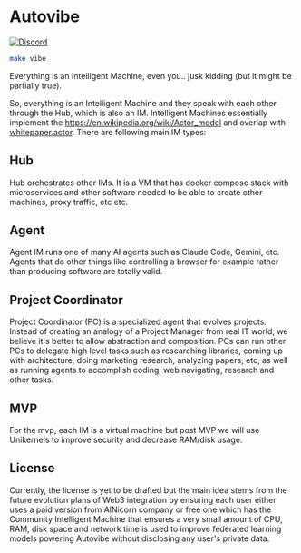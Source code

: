 # Autovibe

[![Discord](https://img.shields.io/discord/1415213817947750452?color=7289da&label=Discord&logo=discord&logoColor=white)](https://discord.gg/E6BVfQpT)

```bash
make vibe
```

Everything is an Intelligent Machine, even you.. jusk kidding (but it might be partially true).

So, everything is an Intelligent Machine and they speak with each other through the Hub, which is also an IM. Intelligent Machines essentially implement the https://en.wikipedia.org/wiki/Actor_model and overlap with [whitepaper.actor](whitepaper.actor). There are following main IM types:

## Hub

Hub orchestrates other IMs. It is a VM that has docker compose stack with microservices and other software needed to be able to create other machines, proxy traffic, etc etc.

## Agent

Agent IM runs one of many AI agents such as Claude Code, Gemini, etc. Agents that do other things like controlling a browser for example rather than producing software are totally valid.

## Project Coordinator

Project Coordinator (PC) is a specialized agent that evolves projects. Instead of creating an analogy of a Project Manager from real IT world, we believe it's better to allow abstraction and composition. PCs can run other PCs to delegate high level tasks such as researching libraries, coming up with architecture, doing marketing research, analyzing papers, etc, as well as running agents to accomplish coding, web navigating, research and other tasks.

## MVP

For the mvp, each IM is a virtual machine but post MVP we will use Unikernels to improve security and decrease RAM/disk usage.

## License

Currently, the license is yet to be drafted but the main idea stems from the future evolution plans of Web3 integration by ensuring each user either uses a paid version from AINicorn company or free one which has the Community Intelligent Machine that ensures a very small amount of CPU, RAM, disk space and network time is used to improve federated learning models powering Autovibe without disclosing any user's private data.